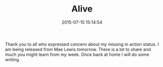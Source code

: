 ﻿---
layout: post
title:  "Alive"
date:   2015-07-15 15:14:54
categories: Uncategorized
comments: false
---
Thank  you to all who expressed concern about my missing in action status. I am being released from Mae Lewis tomorrow. There is a lot to share and much you might learn from my week. Once back at home I will do some writing.
